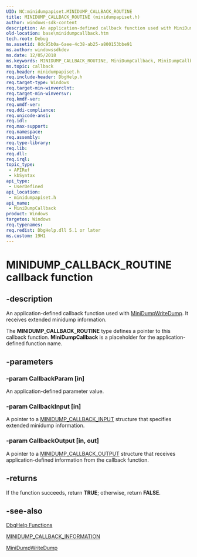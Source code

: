 ```yaml
---
UID: NC:minidumpapiset.MINIDUMP_CALLBACK_ROUTINE
title: MINIDUMP_CALLBACK_ROUTINE (minidumpapiset.h)
author: windows-sdk-content
description: An application-defined callback function used with MiniDumpWriteDump. It receives extended minidump information.
old-location: base\minidumpcallback.htm
tech.root: Debug
ms.assetid: 8dc95b0a-6aee-4c38-ab25-a800153bbe91
ms.author: windowssdkdev
ms.date: 12/05/2018
ms.keywords: MINIDUMP_CALLBACK_ROUTINE, MiniDumpCallback, MiniDumpCallback callback, MiniDumpCallback callback function, _win32_minidumpcallback, base.minidumpcallback, minidumpapiset/MiniDumpCallback
ms.topic: callback
req.header: minidumpapiset.h
req.include-header: DbgHelp.h
req.target-type: Windows
req.target-min-winverclnt: 
req.target-min-winversvr: 
req.kmdf-ver: 
req.umdf-ver: 
req.ddi-compliance: 
req.unicode-ansi: 
req.idl: 
req.max-support: 
req.namespace: 
req.assembly: 
req.type-library: 
req.lib: 
req.dll: 
req.irql: 
topic_type:
 - APIRef
 - kbSyntax
api_type:
 - UserDefined
api_location:
 - minidumpapiset.h
api_name:
 - MiniDumpCallback
product: Windows
targetos: Windows
req.typenames: 
req.redist: DbgHelp.dll 5.1 or later
ms.custom: 19H1
---
```


# MINIDUMP_CALLBACK_ROUTINE callback function


## -description


An application-defined callback function used with 
<a href="https://msdn.microsoft.com/b476023d-0e93-4d76-9ba8-ce5766c9ac51">MiniDumpWriteDump</a>. It receives extended minidump information.

The <b>MINIDUMP_CALLBACK_ROUTINE</b> type defines a pointer to this callback function. 
<b>MiniDumpCallback</b> is a placeholder for the application-defined function name.


## -parameters




### -param CallbackParam [in]

An application-defined parameter value.


### -param CallbackInput [in]

A pointer to a 
<a href="https://msdn.microsoft.com/en-us/library/ms680362(v=VS.85).aspx">MINIDUMP_CALLBACK_INPUT</a> structure that specifies extended minidump information.


### -param CallbackOutput [in, out]

A pointer to a 
<a href="https://msdn.microsoft.com/en-us/library/ms680363(v=VS.85).aspx">MINIDUMP_CALLBACK_OUTPUT</a> structure that receives application-defined information from the callback function.


## -returns



If the function succeeds, return <b>TRUE</b>; otherwise, return <b>FALSE</b>.




## -see-also




<a href="https://msdn.microsoft.com/7b28f70b-2d97-4cc2-8064-dfb806f9cffa">DbgHelp Functions</a>



<a href="https://msdn.microsoft.com/en-us/library/ms680361(v=VS.85).aspx">MINIDUMP_CALLBACK_INFORMATION</a>



<a href="https://msdn.microsoft.com/b476023d-0e93-4d76-9ba8-ce5766c9ac51">MiniDumpWriteDump</a>
 

 

